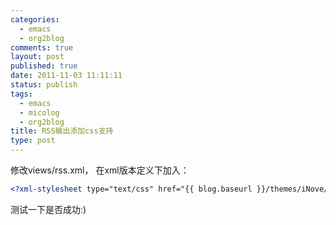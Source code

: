```yaml
--- 
categories: 
  - emacs
  - org2blog
comments: true
layout: post
published: true
date: 2011-11-03 11:11:11
status: publish
tags: 
  - emacs
  - micolog
  - org2blog
title: RSS输出添加css支持
type: post
---
```


修改views/rss.xml， 在xml版本定义下加入：

```xml
<?xml-stylesheet type="text/css" href="{{ blog.baseurl }}/themes/iNove/style.css" ?>
```

测试一下是否成功:) 
